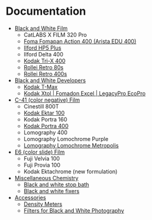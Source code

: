 # Documentation

* [Black and White Film](./bw_film/)
  * CatLABS X FILM 320 Pro
  * [Foma Fomapan Action 400 (Arista EDU 400)](./bw_film/foma_fomapan_400.md)
  * [Ilford HP5 Plus](./bw_film/ilford_hp5.md)
  * Ilford Delta 400
  * [Kodak Tri-X 400](./bw_film/kodak_tri-x.md)
  * [Rollei Retro 80s](./bw_film/rollei_retro_80s.md)
  * [Rollei Retro 400s](./bw_film/rollei_retro_400s.md)
* [Black and White Developers](./bw_developers/)
  * [Kodak T-Max](./bw_developers/kodak_tmax.md)
  * [Kodak Xtol | Fomadon Excel | LegacyPro EcoPro](./bw_developers/kodak_xtol.md)
* [C-41 (color negative) Film](./c41_film/)
  * Cinestill 800T
  * [Kodak Ektar 100](./c41_film/kodak_ektar_100.md)
  * Kodak Portra 160
  * [Kodak Portra 400](./c41_film/kodak_portra_400.md)
  * Lomography 400
  * Lomography Lomochrome Purple
  * [Lomography Lomochrome Metropolis](./c41_film/lomography_lomochrome_metropolis.md)
* [E6 (color slide) Film](./e6_film/)
  * Fuji Velvia 100
  * Fuji Provia 100
  * Kodak Ektachrome (new formulation)
* [Miscellaneous Chemistry](./misc_chemistry/)
  * [Black and white stop bath](./misc_chemistry/bw_stop_bath.md)
  * [Black and white fixers](./misc_chemistry/bw_fixers.md)
* [Accessories](./accessories/)
  * [Density Meters](./accessories/density_meters.md)
  * [Filters for Black and White Photography](./accessories/bw_filters.md)

